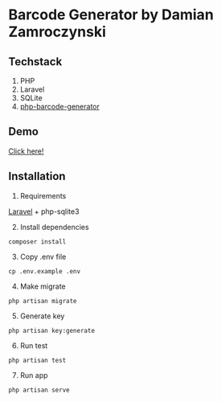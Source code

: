# Barcode Generator by Damian Zamroczynski

## Techstack

1. PHP
2. Laravel
3. SQLite
4. [php-barcode-generator](https://github.com/picqer/php-barcode-generator)

## Demo

[Click here!](http://188.68.242.194/)

## Installation

1. Requirements

[Laravel](https://laravel.com/docs/10.x/deployment#server-requirements) + php-sqlite3

2. Install dependencies

`composer install`

3. Copy .env file

`cp .env.example .env`

4. Make migrate

`php artisan migrate`

5. Generate key

`php artisan key:generate`

6. Run test

`php artisan test`

7. Run app

`php artisan serve`
